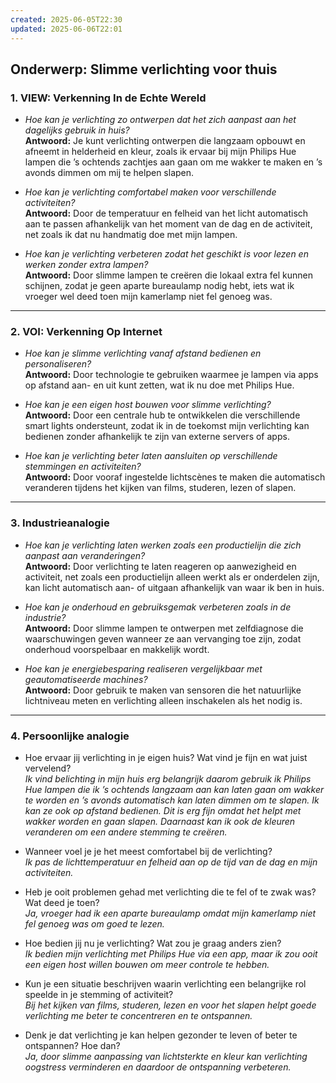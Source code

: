 ```yaml
---
created: 2025-06-05T22:30
updated: 2025-06-06T22:01
---
```

## Onderwerp: Slimme verlichting voor thuis

### 1. VIEW: Verkenning In de Echte Wereld

- *Hoe kan je verlichting zo ontwerpen dat het zich aanpast aan het dagelijks gebruik in huis?*  
    **Antwoord:** Je kunt verlichting ontwerpen die langzaam opbouwt en afneemt in helderheid en kleur, zoals ik ervaar bij mijn Philips Hue lampen die ’s ochtends zachtjes aan gaan om me wakker te maken en ’s avonds dimmen om mij te helpen slapen.
    
- *Hoe kan je verlichting comfortabel maken voor verschillende activiteiten?*  
    **Antwoord:** Door de temperatuur en felheid van het licht automatisch aan te passen afhankelijk van het moment van de dag en de activiteit, net zoals ik dat nu handmatig doe met mijn lampen.
    
- *Hoe kan je verlichting verbeteren zodat het geschikt is voor lezen en werken zonder extra lampen?*  
    **Antwoord:** Door slimme lampen te creëren die lokaal extra fel kunnen schijnen, zodat je geen aparte bureaulamp nodig hebt, iets wat ik vroeger wel deed toen mijn kamerlamp niet fel genoeg was.
    

---

### 2. VOI: Verkenning Op Internet

- *Hoe kan je slimme verlichting vanaf afstand bedienen en personaliseren?*  
    **Antwoord:** Door technologie te gebruiken waarmee je lampen via apps op afstand aan- en uit kunt zetten, wat ik nu doe met Philips Hue.
    
- *Hoe kan je een eigen host bouwen voor slimme verlichting?*  
    **Antwoord:** Door een centrale hub te ontwikkelen die verschillende smart lights ondersteunt, zodat ik in de toekomst mijn verlichting kan bedienen zonder afhankelijk te zijn van externe servers of apps.
    
- *Hoe kan je verlichting beter laten aansluiten op verschillende stemmingen en activiteiten?*  
    **Antwoord:** Door vooraf ingestelde lichtscènes te maken die automatisch veranderen tijdens het kijken van films, studeren, lezen of slapen.
    

---

### 3. Industrieanalogie

- *Hoe kan je verlichting laten werken zoals een productielijn die zich aanpast aan veranderingen?*  
    **Antwoord:** Door verlichting te laten reageren op aanwezigheid en activiteit, net zoals een productielijn alleen werkt als er onderdelen zijn, kan licht automatisch aan- of uitgaan afhankelijk van waar ik ben in huis.
    
- *Hoe kan je onderhoud en gebruiksgemak verbeteren zoals in de industrie?*  
    **Antwoord:** Door slimme lampen te ontwerpen met zelfdiagnose die waarschuwingen geven wanneer ze aan vervanging toe zijn, zodat onderhoud voorspelbaar en makkelijk wordt.
    
- *Hoe kan je energiebesparing realiseren vergelijkbaar met geautomatiseerde machines?*  
    **Antwoord:** Door gebruik te maken van sensoren die het natuurlijke lichtniveau meten en verlichting alleen inschakelen als het nodig is.
    

---

### 4. Persoonlijke analogie

- Hoe ervaar jij verlichting in je eigen huis? Wat vind je fijn en wat juist vervelend?  
    _Ik vind belichting in mijn huis erg belangrijk daarom gebruik ik Philips Hue lampen die ik ’s ochtends langzaam aan kan laten gaan om wakker te worden en ’s avonds automatisch kan laten dimmen om te slapen. Ik kan ze ook op afstand bedienen. Dit is erg fijn omdat het helpt met wakker worden en gaan slapen. Daarnaast kan ik ook de kleuren veranderen om een andere stemming te creëren._
    
- Wanneer voel je je het meest comfortabel bij de verlichting?  
    _Ik pas de lichttemperatuur en felheid aan op de tijd van de dag en mijn activiteiten._
    
- Heb je ooit problemen gehad met verlichting die te fel of te zwak was? Wat deed je toen?  
    _Ja, vroeger had ik een aparte bureaulamp omdat mijn kamerlamp niet fel genoeg was om goed te lezen._
    
- Hoe bedien jij nu je verlichting? Wat zou je graag anders zien?  
    _Ik bedien mijn verlichting met Philips Hue via een app, maar ik zou ooit een eigen host willen bouwen om meer controle te hebben._
    
- Kun je een situatie beschrijven waarin verlichting een belangrijke rol speelde in je stemming of activiteit?  
    _Bij het kijken van films, studeren, lezen en voor het slapen helpt goede verlichting me beter te concentreren en te ontspannen._
    
- Denk je dat verlichting je kan helpen gezonder te leven of beter te ontspannen? Hoe dan?  
    _Ja, door slimme aanpassing van lichtsterkte en kleur kan verlichting oogstress verminderen en daardoor de ontspanning verbeteren._